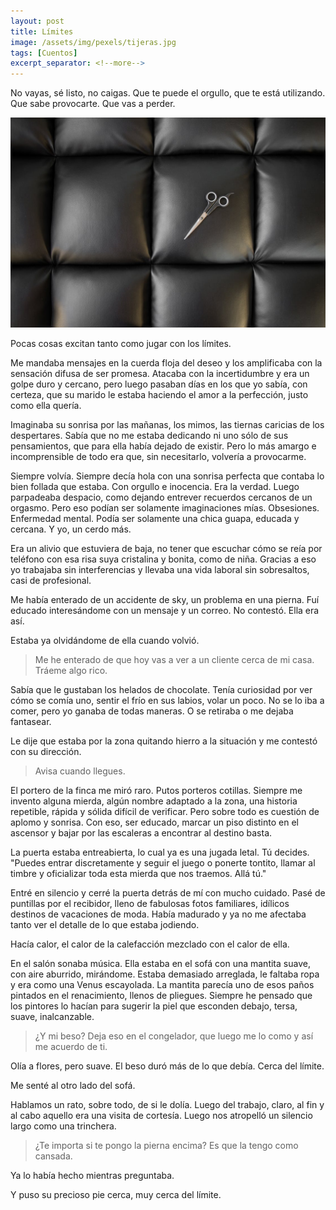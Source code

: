 ```yaml
---
layout: post
title: Límites
image: /assets/img/pexels/tijeras.jpg
tags: [Cuentos]
excerpt_separator: <!--more-->
---
```


No vayas, sé listo, no caigas. Que te puede el orgullo, que te está utilizando. Que sabe provocarte. Que vas a perder.

<!--more-->

[![tijeras](/assets/img/pexels/tijeras.jpg)](/assets/img/pexels/tijeras.jpg)

Pocas cosas excitan tanto como jugar con los límites.

Me mandaba mensajes en la cuerda floja del deseo y los amplificaba con la sensación difusa de ser promesa. Atacaba con la incertidumbre y era un golpe duro y cercano, pero luego pasaban días en los que yo sabía, con certeza, que su marido le estaba haciendo el amor a la perfección, justo como ella quería.

Imaginaba su sonrisa por las mañanas, los mimos, las tiernas caricias de los despertares. Sabía que no me estaba dedicando ni uno sólo de sus pensamientos, que para ella había dejado de existir. Pero lo más amargo e incomprensible de todo era que, sin necesitarlo, volvería a provocarme.

Siempre volvía. Siempre decía hola con una sonrisa perfecta que contaba lo bien follada que estaba. Con orgullo e inocencia. Era la verdad. Luego parpadeaba despacio, como dejando entrever recuerdos cercanos de un orgasmo. Pero eso podían ser solamente imaginaciones mías. Obsesiones. Enfermedad mental. Podía ser solamente una chica guapa, educada y cercana. Y yo, un cerdo más.

Era un alivio que estuviera de baja, no tener que escuchar cómo se reía por teléfono con esa risa suya cristalina y bonita, como de niña. Gracias a eso yo trabajaba sin interferencias y llevaba una vida laboral sin sobresaltos, casi de profesional.

Me había enterado de un accidente de sky, un problema en una pierna. Fuí educado interesándome con un mensaje y un correo. No contestó. Ella era así.

Estaba ya olvidándome de ella cuando volvió.

> Me he enterado de que hoy vas a ver a un cliente cerca de mi casa. Tráeme algo rico.

Sabía que le gustaban los helados de chocolate. Tenía curiosidad por ver cómo se comía uno, sentir el frío en sus labios, volar un poco. No se lo iba a comer, pero yo ganaba de todas maneras. O se retiraba o me dejaba fantasear.

Le dije que estaba por la zona quitando hierro a la situación y me contestó con su dirección. 

> Avisa cuando llegues.

El portero de la finca me miró raro. Putos porteros cotillas. Siempre me invento alguna mierda, algún nombre adaptado a la zona, una historia repetible, rápida y sólida difícil de verificar. Pero sobre todo es cuestión de aplomo y sonrisa. Con eso, ser educado, marcar un piso distinto en el ascensor y bajar por las escaleras a encontrar al destino basta.

La puerta estaba entreabierta, lo cual ya es una jugada letal. Tú decides. "Puedes entrar discretamente y seguir el juego o ponerte tontito, llamar al timbre y oficializar toda esta mierda que nos traemos. Allá tú."

Entré en silencio y cerré la puerta detrás de mí con mucho cuidado. Pasé de puntillas por el recibidor, lleno de fabulosas fotos familiares, idílicos destinos de vacaciones de moda. Había madurado y ya no me afectaba tanto ver el detalle de lo que estaba jodiendo.

Hacía calor, el calor de la calefacción mezclado con el calor de ella.

En el salón sonaba música. Ella estaba en el sofá con una mantita suave, con aire aburrido, mirándome. Estaba demasiado arreglada, le faltaba ropa y era como una Venus escayolada. La mantita parecía uno de esos paños pintados en el renacimiento, llenos de pliegues. Siempre he pensado que los pintores lo hacían para sugerir la piel que esconden debajo, tersa, suave, inalcanzable.

> ¿Y mi beso? Deja eso en el congelador, que luego me lo como y así me acuerdo de ti.

Olía a flores, pero suave. El beso duró más de lo que debía. Cerca del límite. 

Me senté al otro lado del sofá.

Hablamos un rato, sobre todo, de si le dolía. Luego del trabajo, claro, al fin y al cabo aquello era una visita de cortesía. Luego nos atropelló un silencio largo como una trinchera.

> ¿Te importa si te pongo la pierna encima? Es que la tengo como cansada.

Ya lo había hecho mientras preguntaba.

Y puso su precioso pie cerca, muy cerca del límite.
